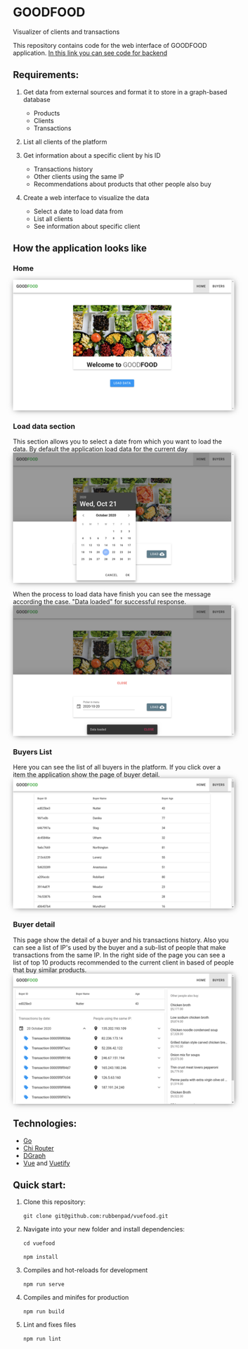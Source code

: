 # GOODFOOD

Visualizer of clients and transactions

This repository contains code for the web interface of GOODFOOD application. [In this link you can see code for backend](https://github.com/rubbenpad/gofood)

## Requirements:

1. Get data from external sources and format it to store in a graph-based database

    - Products
    - Clients
    - Transactions

2. List all clients of the platform

3. Get information about a specific client by his ID

    - Transactions history
    - Other clients using the same IP
    - Recommendations about products that other people also buy

4. Create a web interface to visualize the data

    - Select a date to load data from
    - List all clients
    - See information about specific client

## How the application looks like

### Home

<img src="./docs/home.png" style="box-shadow: 1px 1px 14px -4px rgba(0,0,0,0.75);">

### Load data section

This section allows you to select a date from which you want to load the data. By default the application load data for the current day
<img src="./docs/load-data.png" style="box-shadow: 1px 1px 14px -4px rgba(0,0,0,0.75);">

When the process to load data have finish you can see the message according the case. "Data loaded" for successful response.
<img src="./docs/data-loaded.png" style="box-shadow: 1px 1px 14px -4px rgba(0,0,0,0.75);">

### Buyers List

Here you can see the list of all buyers in the platform. If you click over a item the application show the page of buyer detail.
<img src="./docs/buyers.png" style="box-shadow: 1px 1px 14px -4px rgba(0,0,0,0.75);">

### Buyer detail

This page show the detail of a buyer and his transactions history. Also you can see a list of IP's used by the buyer and a sub-list of people that make transactions from the same IP. In the right side of the page you can see a list of top 10 products recommended to the current client in based of people that buy similar products.
<img src="./docs/buyer-detail.png" style="box-shadow: 1px 1px 14px -4px rgba(0,0,0,0.75);">

## Technologies:

-   [Go](https://golang.org)
-   [Chi Router](https://github.com/go-chi/chi)
-   [DGraph](https://dgraph.io)
-   [Vue](https://vuejs.org) and [Vuetify](https://vuetifyjs.com)

## Quick start:

1. Clone this repository:

    `git clone git@github.com:rubbenpad/vuefood.git`

2. Navigate into your new folder and install dependencies:

    `cd vuefood`

    `npm install`

3. Compiles and hot-reloads for development

    `npm run serve`

4. Compiles and minifes for production

    `npm run build`

5. Lint and fixes files

    `npm run lint`
